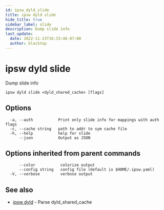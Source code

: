 ```yaml
---
id: ipsw_dyld_slide
title: ipsw dyld slide
hide_title: true
sidebar_label: slide
description: Dump slide info
last_update:
  date: 2022-11-23T16:33:46-07:00
  author: blacktop
---
```

# ipsw dyld slide

Dump slide info

```
ipsw dyld slide <dyld_shared_cache> [flags]
```

## Options

```
  -a, --auth           Print only slide info for mappings with auth flags
  -c, --cache string   path to addr to sym cache file
  -h, --help           help for slide
      --json           Output as JSON
```

## Options inherited from parent commands

```
      --color           colorize output
      --config string   config file (default is $HOME/.ipsw.yaml)
  -V, --verbose         verbose output
```

## See also

* [ipsw dyld](/docs/cli/dyld/ipsw_dyld)	 - Parse dyld_shared_cache


